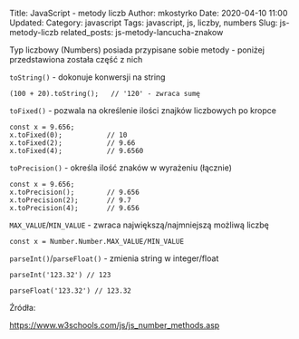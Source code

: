 Title: JavaScript - metody liczb
Author: mkostyrko
Date: 2020-04-10 11:00
Updated:
Category: javascript
Tags: javascript, js, liczby, numbers
Slug: js-metody-liczb
related_posts: js-metody-lancucha-znakow

Typ liczbowy (Numbers) posiada przypisane sobie metody - poniżej przedstawiona została część z nich

`toString()` - dokonuje konwersji na string

    (100 + 20).toString();   // '120' - zwraca sumę

`toFixed()` - pozwala na określenie ilości znajków liczbowych po kropce

    const x = 9.656;
    x.toFixed(0);           // 10
    x.toFixed(2);           // 9.66
    x.toFixed(4);           // 9.6560

`toPrecision()` - określa ilość znaków w wyrażeniu (łącznie)

    const x = 9.656;
    x.toPrecision();        // 9.656
    x.toPrecision(2);       // 9.7
    x.toPrecision(4);       // 9.656


`MAX_VALUE`/`MIN_VALUE` - zwraca największą/najmniejszą możliwą liczbę

    const x = Number.Number.MAX_VALUE/MIN_VALUE

`parseInt()`/`parseFloat()` - zmienia string w integer/float

    parseInt('123.32') // 123

    parseFloat('123.32') // 123.32


Źródła:

https://www.w3schools.com/js/js_number_methods.asp